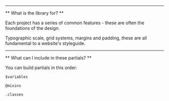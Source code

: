 ----

** What is the library for? **

Each project has a series of common features - these are often the foundations of the design.

Typographic scale, grid systems, margins and padding, these are all fundamental to a website's styleguide.


----

** What can I include in these partials? **

You can build partials in this order:

    $variables

    @mixins

    .classes

